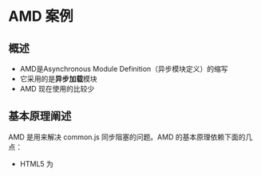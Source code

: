 # AMD 案例

## 概述

- AMD是Asynchronous Module Definition（异步模块定义）的缩写
- 它采用的是**异步加载**模块
- AMD 现在使用的比较少

## 基本原理阐述

AMD 是用来解决 common.js 同步阻塞的问题。AMD 的基本原理依赖下面的几点：

- HTML5 为<script>元素定义了 async 属性，利用这个属性来告诉浏览器，不必等脚本下载和执行完后再加载页面，同样也不必等到 该异步脚本下载和执行后再加载其他脚本。

- 异步脚本保证会在页面的 load 事件前执行。

在 `require.js` 中，通过向 DOM 中插入 `script` 标签实现目的：

![](http://cdn.yuzzl.top/blog/20201208220524.png)

但是异步加载必然会出现一个问题 -- 加载顺序。 如果你的模块存在依赖关系，那么这必然是致命的。
前面说过，异步脚本保证会在页面的 load 事件前执行。也就是说，等到所有模块加载完了再来加载，我们如果能够在模块加载完成之后再来执行回调就不会出现问题。

require.js 源码中将加载完成的回调绑定在 `window.onload` 事件上：

```javascript
node.addEventListener('load', context.onScriptLoad, false);
```

